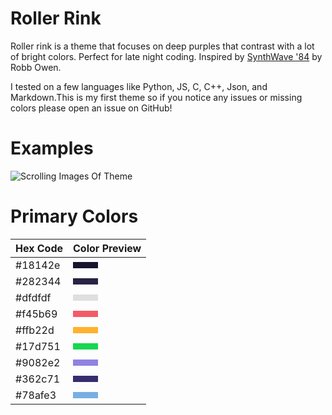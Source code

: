 # Roller Rink
Roller rink is a theme that focuses on deep purples that contrast with a lot of bright colors. Perfect for late night coding. Inspired by [SynthWave '84](https://marketplace.visualstudio.com/items?itemName=RobbOwen.synthwave-vscode) by Robb Owen.

I tested on a few languages like Python, JS, C, C++, Json, and Markdown.This is my first theme so if you notice any issues or missing colors please open an issue on GitHub! 

# Examples

![Scrolling Images Of Theme](https://imgur.com/a/PiIoBRb)

# Primary Colors
| Hex Code | Color Preview                    |
|----------|---------------------------------|
| #18142e  | <span style="background:#18142e; padding:5px 20px; display:inline-block;"></span> |
| #282344  | <span style="background:#282344; padding:5px 20px; display:inline-block;"></span> |
| #dfdfdf  | <span style="background:#dfdfdf; padding:5px 20px; display:inline-block;"></span> |
| #f45b69  | <span style="background:#f45b69; padding:5px 20px; display:inline-block;"></span> |
| #ffb22d  | <span style="background:#ffb22d; padding:5px 20px; display:inline-block;"></span> |
| #17d751  | <span style="background:#17d751; padding:5px 20px; display:inline-block;"></span> |
| #9082e2  | <span style="background:#9082e2; padding:5px 20px; display:inline-block;"></span> |
| #362c71  | <span style="background:#362c71; padding:5px 20px; display:inline-block;"></span> |
| #78afe3  | <span style="background:#78afe3; padding:5px 20px; display:inline-block;"></span> |
